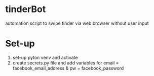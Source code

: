# tinderBot
automation script to swipe tinder via web browser without user input

# Set-up
1. set-up pyton venv and activate
2. create secrets.py file and add variables for email = facebook_email_address & pw = facebook_password
